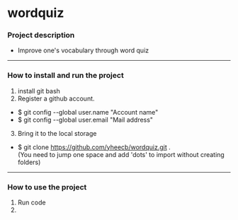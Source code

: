 # wordquiz
### Project description 
- Improve one's vocabulary through word quiz
---
### How to install and run the project
1. install git bash
2. Register a github account.
- $ git config --global user.name "Account name" 
- $ git config --global user.email "Mail address"
3. Bring it to the local storage 
 - $ git clone https://github.com/yheecb/wordquiz.git .  
   (You need to jump one space and add 'dots' to import without creating folders)
---
### How to use the project
1. Run code
2. 
